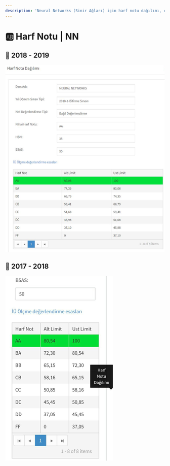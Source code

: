 ```yaml
---
description: 'Neural Networks (Sinir Ağları) için harf notu dağılımı, çan veya puantaj'
---
```


# 🆎 Harf Notu \| NN

## 📅 2018 - 2019

![can\_nn2](../../../res/can_nn2.png)

## 📅 2017 - 2018

![can\_nn1](../../../res/can_nn1.png)

